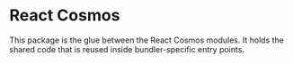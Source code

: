 # React Cosmos

This package is the glue between the React Cosmos modules. It holds the shared code that is reused inside bundler-specific entry points.
